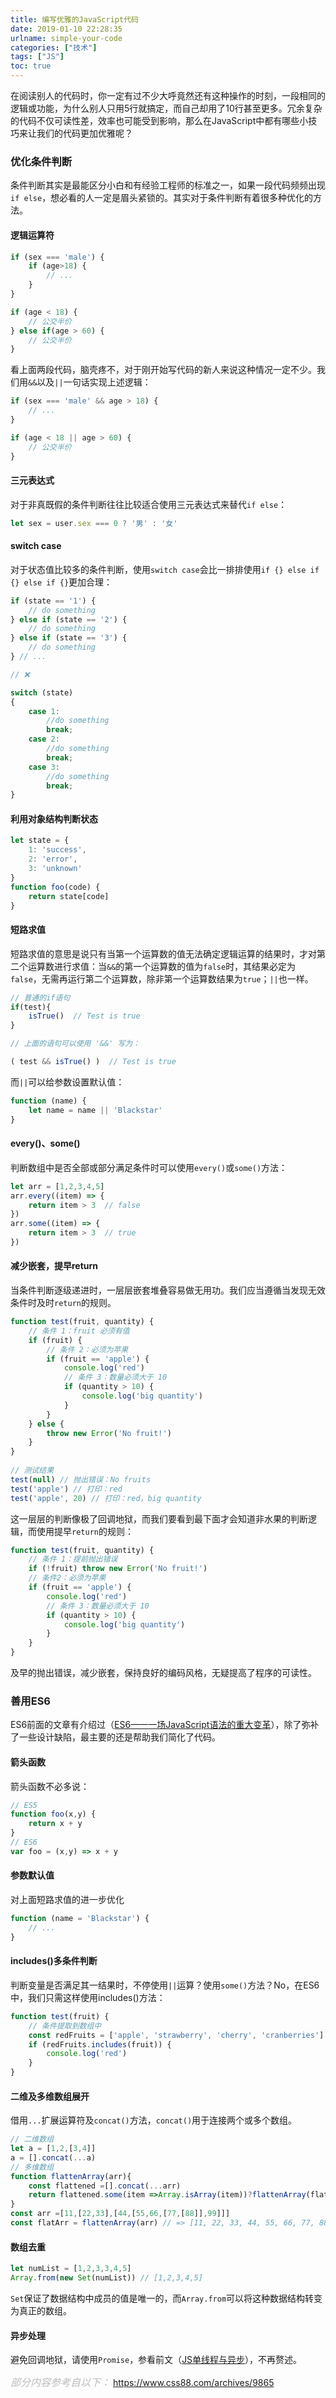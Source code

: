```yaml
---
title: 编写优雅的JavaScript代码
date: 2019-01-10 22:28:35
urlname: simple-your-code
categories: ["技术"]
tags: ["JS"]
toc: true
---
```


在阅读别人的代码时，你一定有过不少大呼竟然还有这种操作的时刻，一段相同的逻辑或功能，为什么别人只用5行就搞定，而自己却用了10行甚至更多。冗余复杂的代码不仅可读性差，效率也可能受到影响，那么在JavaScript中都有哪些小技巧来让我们的代码更加优雅呢？

### 优化条件判断

条件判断其实是最能区分小白和有经验工程师的标准之一，如果一段代码频频出现`if else`，想必看的人一定是眉头紧锁的。其实对于条件判断有着很多种优化的方法。

#### 逻辑运算符

``` javascript
if (sex === 'male') {
    if (age>18) {
        // ...
    }
}

if (age < 18) {
    // 公交半价 
} else if(age > 60) {
    // 公交半价
}
```

看上面两段代码，脑壳疼不，对于刚开始写代码的新人来说这种情况一定不少。我们用`&&`以及`||`一句话实现上述逻辑：

``` javascript
if (sex === 'male' && age > 18) {
    // ...
}

if (age < 18 || age > 60) {
    // 公交半价
}
```

#### 三元表达式

对于非真既假的条件判断往往比较适合使用三元表达式来替代`if else`：

``` javascript
let sex = user.sex === 0 ? '男' : '女'
```

#### switch case

对于状态值比较多的条件判断，使用`switch case`会比一排排使用`if {} else if {} else if {}`更加合理：

``` javascript
if (state == '1') {
    // do something
} else if (state == '2') {
    // do something
} else if (state == '3') {
    // do something
} // ...

// ❌ 

switch (state)
{
    case 1:
        //do something
        break;
    case 2:
        //do something
        break;
    case 3:
        //do something
        break;
}
```

#### 利用对象结构判断状态

``` javascript
let state = {
    1: 'success',
    2: 'error',
    3: 'unknown'
}
function foo(code) {
    return state[code]
}
```

#### 短路求值

短路求值的意思是说只有当第一个运算数的值无法确定逻辑运算的结果时，才对第二个运算数进行求值：当`&&`的第一个运算数的值为`false`时，其结果必定为`false`，无需再运行第二个运算数，除非第一个运算数结果为`true`；`||`也一样。

``` javascript
// 普通的if语句
if(test){
    isTrue()  // Test is true
}

// 上面的语句可以使用 '&&' 写为：

( test && isTrue() )  // Test is true
```

而`||`可以给参数设置默认值：

``` javascript
function (name) {
    let name = name || 'Blackstar'
}
```

#### every()、some()

判断数组中是否全部或部分满足条件时可以使用`every()`或`some()`方法：

```  javascript
let arr = [1,2,3,4,5]
arr.every((item) => {
    return item > 3  // false
})
arr.some((item) => {
    return item > 3  // true
})
```

#### 减少嵌套，提早return

当条件判断逐级递进时，一层层嵌套堆叠容易做无用功。我们应当遵循当发现无效条件时及时`return`的规则。

``` javascript
function test(fruit, quantity) {
    // 条件 1：fruit 必须有值
    if (fruit) {
        // 条件 2：必须为苹果
        if (fruit == 'apple') {
            console.log('red')
            // 条件 3：数量必须大于 10
            if (quantity > 10) {
                console.log('big quantity')
            }
        }
    } else {
        throw new Error('No fruit!')
    }
}
 
// 测试结果
test(null) // 抛出错误：No fruits
test('apple') // 打印：red
test('apple', 20) // 打印：red，big quantity
```

这一层层的判断像极了回调地狱，而我们要看到最下面才会知道非水果的判断逻辑，而使用提早`return`的规则：

``` javascript
function test(fruit, quantity) {
    // 条件 1：提前抛出错误
    if (!fruit) throw new Error('No fruit!')
    // 条件2：必须为苹果
    if (fruit == 'apple') {
        console.log('red')
        // 条件 3：数量必须大于 10
        if (quantity > 10) {
            console.log('big quantity')
        }
    }
}
```

及早的抛出错误，减少嵌套，保持良好的编码风格，无疑提高了程序的可读性。

### 善用ES6

ES6前面的文章有介绍过（[ES6——一场JavaScript语法的重大变革](/2018-11-28-es6-change.html)），除了弥补了一些设计缺陷，最主要的还是帮助我们简化了代码。

#### 箭头函数

箭头函数不必多说：

``` javascript
// ES5
function foo(x,y) { 
    return x + y
} 
// ES6
var foo = (x,y) => x + y
```

#### 参数默认值

对上面短路求值的进一步优化

``` javascript
function (name = 'Blackstar') {
	// ...
}
```

#### includes()多条件判断

判断变量是否满足其一结果时，不停使用`||`运算？使用`some()`方法？No，在ES6中，我们只需这样使用includes()方法：

``` javascript
function test(fruit) {
    // 条件提取到数组中
    const redFruits = ['apple', 'strawberry', 'cherry', 'cranberries']
    if (redFruits.includes(fruit)) {
        console.log('red')
    }
}
```

#### 二维及多维数组展开

借用`...`扩展运算符及`concat()`方法，`concat()`用于连接两个或多个数组。

``` javascript
// 二维数组
let a = [1,2,[3,4]]
a = [].concat(...a)
// 多维数组
function flattenArray(arr){
    const flattened =[].concat(...arr)
    return flattened.some(item =>Array.isArray(item))?flattenArray(flattened):flattened
}
const arr =[11,[22,33],[44,[55,66,[77,[88]],99]]]
const flatArr = flattenArray(arr) // => [11, 22, 33, 44, 55, 66, 77, 88, 99]
```

#### 数组去重

``` javascript
let numList = [1,2,3,3,4,5]
Array.from(new Set(numList)) // [1,2,3,4,5]
```

`Set`保证了数据结构中成员的值是唯一的，而`Array.from`可以将这种数据结构转变为真正的数组。

#### 异步处理

避免回调地狱，请使用`Promise`，参看前文（[JS单线程与异步](/2018-09-05-javascript-singlethread-asynchronous.html)），不再赘述。

*<font color="#bbb" size="3">部分内容参考自以下：</font>*
https://www.css88.com/archives/9865